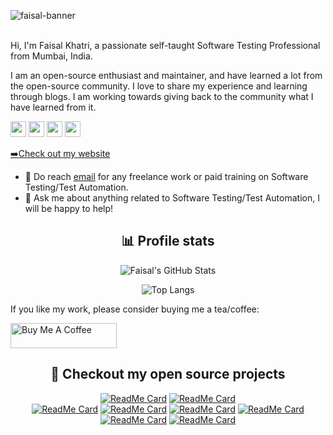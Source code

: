 ![faisal-banner](https://user-images.githubusercontent.com/18361917/172057901-fe99a591-766a-4a34-af80-6e8507ed5408.png)

<br/>
Hi, I'm Faisal Khatri, a passionate self-taught Software Testing Professional from Mumbai, India.

I am an open-source enthusiast and maintainer, and have learned a lot from the open-source community. 
I love to share my experience and learning through blogs. I am working towards giving back to the community what I have learned from it.

<p><a href="https://www.twitter.com/mfaisal_khatri"><img src="https://img.shields.io/badge/twitter-%231DA1F2.svg?&style=for-the-badge&logo=twitter&logoColor=white" height=25></a> 
<a href="https://medium.com/@iamfaisalkhatri"><img src="https://img.shields.io/badge/medium-%2312100E.svg?&style=for-the-badge&logo=medium&logoColor=white" height=25></a>
<a href="https://www.linkedin.com/in/faisalkhatri"><img src="https://img.shields.io/badge/linkedin-%230077B5.svg?&style=for-the-badge&logo=linkedin&logoColor=white" height=25></a> 
<a href="https://www.youtube.com/@faisalkhatriqa"><img src="https://img.shields.io/badge/youtube-%23E4405F.svg?&style=for-the-badge&logo=youtube&logoColor=white" height=25"></a> 
<p><a href="https://mfaisalkhatri.github.io">➡️Check out my website</a></p>


- 💼 Do reach [email](mailto:mohammadfaisalkhatri@gmail.com) for any freelance work or paid training on Software Testing/Test Automation.
- 💬 Ask me about anything related to Software Testing/Test Automation, I will be happy to help!


<div align="center">
  <h2>📊 Profile stats</h2>

![Faisal's GitHub Stats](https://github-readme-stats-faisal.vercel.app/api?username=mfaisalkhatri&show_icons=true&theme=radical)
  
![Top Langs](https://github-readme-stats-faisal.vercel.app/api/top-langs/?username=mfaisalkhatri&hide=scss,css,html&theme=dark&layout=compact)

</div>

If you like my work, please consider buying me a tea/coffee:

<a href="https://www.buymeacoffee.com/fkhatri" target="_blank" rel="noreferrer nofollow">
<img src="https://cdn.buymeacoffee.com/buttons/default-red.png" alt="Buy Me A Coffee" height="40" width="170" >
</a>
 
<div align="center">
  <h2>🎉 Checkout my open source projects</h2>

[![ReadMe Card](https://github-readme-stats-faisal.vercel.app/api/pin/?username=mfaisalkhatri&repo=awesome-learning&theme=dark)](https://github.com/mfaisalkhatri/awesome-learning)
[![ReadMe Card](https://github-readme-stats-faisal.vercel.app/api/pin/?username=mfaisalkhatri&repo=restful-ecommerce&theme=dark)](https://github.com/mfaisalkhatri/restful-ecommerce)  
[![ReadMe Card](https://github-readme-stats-faisal.vercel.app/api/pin/?username=mfaisalkhatri&repo=api-testing-playwright-java-testng&theme=dark)](https://github.com/mfaisalkhatri/api-testing-playwright-java-testng)
[![ReadMe Card](https://github-readme-stats-faisal.vercel.app/api/pin/?username=mfaisalkhatri&repo=SuperTest_poc&theme=dark)](https://github.com/mfaisalkhatri/SuperTest_poc)
[![ReadMe Card](https://github-readme-stats-faisal.vercel.app/api/pin/?username=mfaisalkhatri&repo=selenium4poc&theme=dark)](https://github.com/mfaisalkhatri/selenium4poc)
[![ReadMe Card](https://github-readme-stats-faisal.vercel.app/api/pin/?username=mfaisalkhatri&repo=rest-assured-examples&theme=dark)](https://github.com/mfaisalkhatri/rest-assured-examples)
[![ReadMe Card](https://github-readme-stats-faisal.vercel.app/api/pin/?username=BoykaFramework&repo=appium-java-examples&theme=dark)](https://github.com/mfaisalkhatri/appium-java-examples)
[![ReadMe Card](https://github-readme-stats-faisal.vercel.app/api/pin/?username=mfaisalkhatri&repo=Manual_Testing&theme=dark)](https://github.com/mfaisalkhatri/Manual_Testing)


</div>






